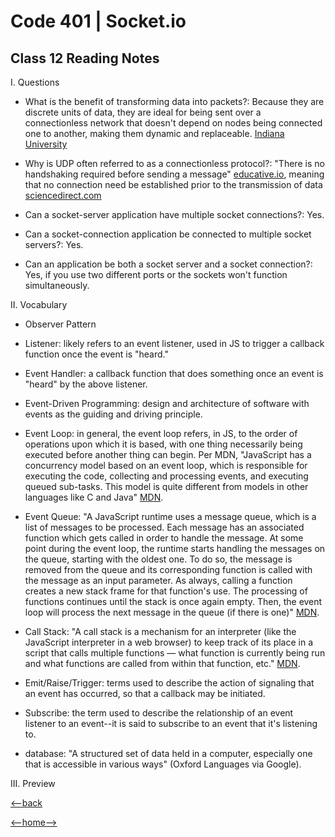 # Code 401 | Socket.io

## Class 12 Reading Notes

I. Questions

- What is the benefit of transforming data into packets?: Because they are discrete units of data, they are ideal for being sent over a connectionless network that doesn't depend on nodes being connected one to another, making them dynamic and replaceable. [Indiana University](https://kb.iu.edu/d/anyq)

- Why is UDP often referred to as a connectionless protocol?: "There is no handshaking required before sending a message" [educative.io](https://www.educative.io/edpresso/what-is-udp), meaning that no connection need be established prior to the transmission of data [sciencedirect.com](https://www.sciencedirect.com/topics/computer-science/connectionless-protocol#:~:text=DNS%2C%20TFTP%2C%20and%20many%20other,the%20payload%20is%20not%20corrupted.)

- Can a socket-server application have multiple socket connections?: Yes.

- Can a socket-connection application be connected to multiple socket servers?: Yes.

- Can an application be both a socket server and a socket connection?: Yes, if you use two different ports or the sockets won't function simultaneously.

II. Vocabulary

- Observer Pattern

- Listener: likely refers to an event listener, used in JS to trigger a callback function once the event is "heard."

- Event Handler: a callback function that does something once an event is "heard" by the above listener.

- Event-Driven Programming: design and architecture of software with events as the guiding and driving principle.

- Event Loop: in general, the event loop refers, in JS, to the order of operations upon which it is based, with one thing necessarily being executed before another thing can begin. Per MDN, "JavaScript has a concurrency model based on an event loop, which is responsible for executing the code, collecting and processing events, and executing queued sub-tasks. This model is quite different from models in other languages like C and Java" [MDN](https://developer.mozilla.org/en-US/docs/Web/JavaScript/EventLoop).

- Event Queue: "A JavaScript runtime uses a message queue, which is a list of messages to be processed. Each message has an associated function which gets called in order to handle the message. At some point during the event loop, the runtime starts handling the messages on the queue, starting with the oldest one. To do so, the message is removed from the queue and its corresponding function is called with the message as an input parameter. As always, calling a function creates a new stack frame for that function's use. The processing of functions continues until the stack is once again empty. Then, the event loop will process the next message in the queue (if there is one)" [MDN](https://developer.mozilla.org/en-US/docs/Web/JavaScript/EventLoop).

- Call Stack: "A call stack is a mechanism for an interpreter (like the JavaScript interpreter in a web browser) to keep track of its place in a script that calls multiple functions — what function is currently being run and what functions are called from within that function, etc." [MDN](https://developer.mozilla.org/en-US/docs/Glossary/Call_stack).

- Emit/Raise/Trigger: terms used to describe the action of signaling that an event has occurred, so that a callback may be initiated.

- Subscribe: the term used to describe the relationship of an event listener to an event--it is said to subscribe to an event that it's listening to.

- database: "A structured set of data held in a computer, especially one that is accessible in various ways" (Oxford Languages via Google).

III. Preview



[<--back](401week3.md)

[<--home-->](../../README.md)

